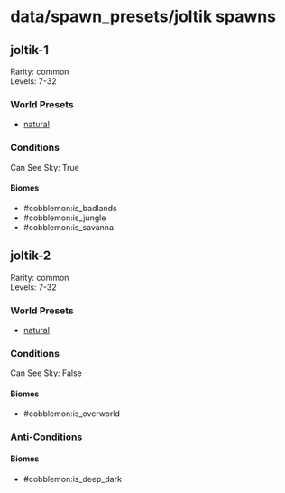 # data/spawn_presets/joltik spawns  
  
## joltik-1  
Rarity: common  
Levels: 7-32  
  
### World Presets  
* [natural](/data/world_presets/natural.md)  
  
### Conditions  
Can See Sky: True  
  
#### Biomes  
  * #cobblemon:is_badlands
  * #cobblemon:is_jungle
  * #cobblemon:is_savanna
  
  
## joltik-2  
Rarity: common  
Levels: 7-32  
  
### World Presets  
* [natural](/data/world_presets/natural.md)  
  
### Conditions  
Can See Sky: False  
  
#### Biomes  
  * #cobblemon:is_overworld
  
  
### Anti-Conditions  
  
#### Biomes  
  * #cobblemon:is_deep_dark
  
